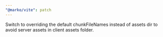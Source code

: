 ```yaml
---
"@marko/vite": patch
---
```


Switch to overriding the default chunkFileNames instead of assets dir to avoid server assets in client assets folder.
